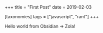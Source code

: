 +++
title = "First Post"
date = 2019-02-03

[taxonomies]
tags = ["javascript", "rant"]
+++

Hello world from Obsidian → Zola!
